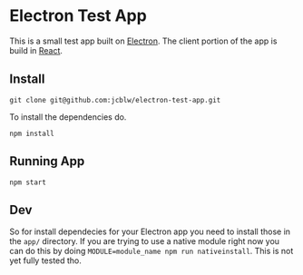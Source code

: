 # Electron Test App

This is a small test app built on [Electron](https://github.com/atom/electron). The client portion of the app is build in [React](https://facebook.github.io/react/index.html).

## Install

```shell
git clone git@github.com:jcblw/electron-test-app.git
```

 To install the dependencies do.

 ```shell
 npm install
 ```

 ## Running App

 ```shell
 npm start
 ```

 ## Dev

 So for install dependecies for your Electron app you need to install those in the `app/` directory. If you are trying to use a native module right now you can do this by doing `MODULE=module_name npm run nativeinstall`. This is not yet fully tested tho.
 

